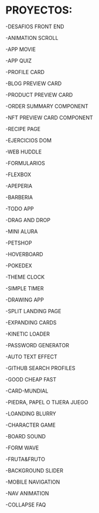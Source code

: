 # PROYECTOS:


-DESAFIOS FRONT END 

-ANIMATION SCROLL

-APP MOVIE

-APP QUIZ

-PROFILE CARD

-BLOG PREVIEW CARD

-PRODUCT PREVIEW CARD

-ORDER SUMMARY COMPONENT

-NFT PREVIEW CARD COMPONENT

-RECIPE PAGE

-EJERCICIOS DOM

-WEB HUDDLE

-FORMULARIOS

-FLEXBOX

-APEPERIA

-BARBERIA

-TODO APP

-DRAG AND DROP

-MINI ALURA

-PETSHOP

-HOVERBOARD

-POKEDEX

-THEME CLOCK

-SIMPLE TIMER

-DRAWING APP

-SPLIT LANDING PAGE

-EXPANDING CARDS

-KINETIC LOADER

-PASSWORD GENERATOR

-AUTO TEXT EFFECT

-GITHUB SEARCH PROFILES

-GOOD CHEAP FAST

-CARD-MUNDIAL

-PIEDRA, PAPEL O TIJERA JUEGO

-LOANDING BLURRY

-CHARACTER GAME

-BOARD SOUND

-FORM WAVE

-FRUTA&FRUTO

-BACKGROUND SLIDER

-MOBILE NAVIGATION

-NAV ANIMATION

-COLLAPSE FAQ
